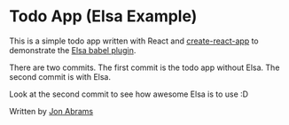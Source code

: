 # Todo App (Elsa Example)

This is a simple todo app written with React and [create-react-app](https://github.com/facebookincubator/create-react-app) to demonstrate the [Elsa
babel plugin](https://github.com/JonAbrams/elsa).

There are two commits. The first commit is the todo app without Elsa. The second commit is with Elsa.

Look at the second commit to see how awesome Elsa is to use :D

Written by [Jon Abrams](https://twitter.com/JonathanAbrams)
